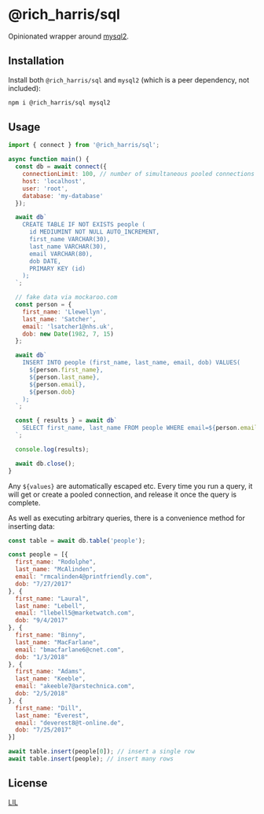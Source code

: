 # @rich_harris/sql

Opinionated wrapper around [mysql2](https://github.com/sidorares/node-mysql2).

## Installation

Install both `@rich_harris/sql` and `mysql2` (which is a peer dependency, not included):

```bash
npm i @rich_harris/sql mysql2
```

## Usage

```js
import { connect } from '@rich_harris/sql';

async function main() {
  const db = await connect({
    connectionLimit: 100, // number of simultaneous pooled connections
    host: 'localhost',
    user: 'root',
    database: 'my-database'
  });

  await db`
    CREATE TABLE IF NOT EXISTS people (
      id MEDIUMINT NOT NULL AUTO_INCREMENT,
      first_name VARCHAR(30),
      last_name VARCHAR(30),
      email VARCHAR(80),
      dob DATE,
      PRIMARY KEY (id)
    );
  `;

  // fake data via mockaroo.com
  const person = {
    first_name: 'Llewellyn',
    last_name: 'Satcher',
    email: 'lsatcher1@nhs.uk',
    dob: new Date(1982, 7, 15)
  };

  await db`
    INSERT INTO people (first_name, last_name, email, dob) VALUES(
      ${person.first_name},
      ${person.last_name},
      ${person.email},
      ${person.dob}
    );
  `;

  const { results } = await db`
    SELECT first_name, last_name FROM people WHERE email=${person.email}
  `;

  console.log(results);

  await db.close();
}
```

Any `${values}` are automatically escaped etc. Every time you run a query, it will get or create a pooled connection, and release it once the query is complete.

As well as executing arbitrary queries, there is a convenience method for inserting data:

```js
const table = await db.table('people');

const people = [{
  first_name: "Rodolphe",
  last_name: "McAlinden",
  email: "rmcalinden4@printfriendly.com",
  dob: "7/27/2017"
}, {
  first_name: "Laural",
  last_name: "Lebell",
  email: "llebell5@marketwatch.com",
  dob: "9/4/2017"
}, {
  first_name: "Binny",
  last_name: "MacFarlane",
  email: "bmacfarlane6@cnet.com",
  dob: "1/3/2018"
}, {
  first_name: "Adams",
  last_name: "Keeble",
  email: "akeeble7@arstechnica.com",
  dob: "2/5/2018"
}, {
  first_name: "Dill",
  last_name: "Everest",
  email: "deverest8@t-online.de",
  dob: "7/25/2017"
}]

await table.insert(people[0]); // insert a single row
await table.insert(people); // insert many rows
```

## License

[LIL](LICENSE)